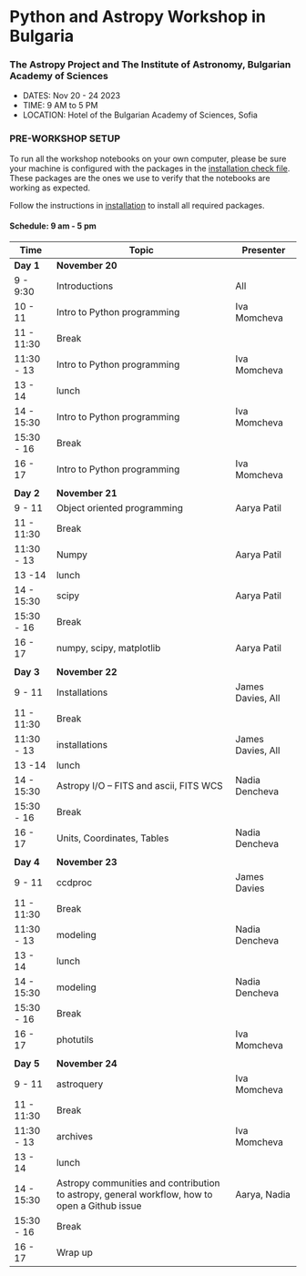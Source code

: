 # Python and Astropy Workshop in Bulgaria
### The Astropy Project and The Institute of Astronomy, Bulgarian Academy of Sciences

- DATES: Nov 20 - 24 2023
- TIME: 9 AM to 5 PM
- LOCATION: Hotel of the Bulgarian Academy of Sciences, Sofia

### PRE-WORKSHOP SETUP

To run all the workshop notebooks on your own computer, please be sure your machine is configured with the packages in the [installation check file](https://github.com/nden/astropy_bg_2023/blob/main/00-Install/environment.yml/). These packages are the ones we use to verify that the notebooks are working as expected.

Follow the instructions in
[installation](https://github.com/nden/astropy_bg_2023/blob/main/00-Install/Installation.md)
to install all required packages.

#### Schedule:  9 am - 5 pm

|Time         | Topic                  | Presenter     |
|-------------|------------------------|---------------|
| **Day 1**   | **November 20**        |               |
| 9 - 9:30    | Introductions          | All           |
| 10 - 11     | Intro to Python programming| Iva Momcheva|
| 11 - 11:30  | Break | |
| 11:30 - 13  | Intro to Python programming| Iva Momcheva|
| 13 - 14     | lunch                   |              |
| 14 - 15:30  | Intro to Python programming | Iva Momcheva         |
| 15:30 - 16  | Break                   |              |
| 16 - 17     | Intro to Python programming | Iva Momcheva         |
|             |                         |              |
| **Day 2**   | **November 21**        |               |
| 9 - 11      | Object oriented programming | Aarya Patil|
| 11 - 11:30  |  Break               |               |
| 11:30 - 13  | Numpy                | Aarya Patil     |
| 13 -14      | lunch          |    |
| 14 - 15:30  |  scipy  |  Aarya Patil|
| 15:30 - 16  | Break  | |
| 16 - 17     | numpy, scipy, matplotlib | Aarya Patil|
|             |                         |              |
| **Day 3**   | **November 22**        |               |
| 9 - 11      | Installations      | James Davies, All|
| 11 - 11:30  | Break        |   |
| 11:30 - 13  | installations | James Davies, All |
| 13 -14      | lunch | |
| 14 - 15:30  |  Astropy I/O – FITS and ascii, FITS WCS | Nadia Dencheva|
| 15:30 - 16  | Break | | 
| 16 - 17     | Units, Coordinates, Tables | Nadia Dencheva|
|             |                         |              |
| **Day 4**   | **November 23**        |   
| 9 - 11      | ccdproc | James Davies|
| 11 - 11:30  | Break | |
| 11:30 - 13  | modeling | Nadia Dencheva|
| 13 - 14     | lunch | |
| 14 - 15:30  | modeling| Nadia Dencheva |
| 15:30 - 16  | Break|  |
| 16 - 17     | photutils | Iva Momcheva|
|             |                         |              |
| **Day 5**   | **November 24**        |   
| 9 - 11      | astroquery | Iva Momcheva|
| 11 - 11:30  | Break| |
| 11:30 - 13  | archives | Iva Momcheva|
| 13 - 14     | lunch ||
| 14 - 15:30  | Astropy communities and contribution to astropy, general workflow, how to open a Github issue| Aarya, Nadia|
| 15:30 - 16  | Break | |
| 16 - 17     | Wrap up | |




